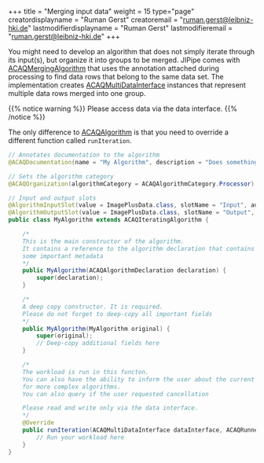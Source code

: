 +++
title = "Merging input data"
weight = 15
type="page"
creatordisplayname = "Ruman Gerst"
creatoremail = "ruman.gerst@leibniz-hki.de"
lastmodifierdisplayname = "Ruman Gerst"
lastmodifieremail = "ruman.gerst@leibniz-hki.de"
+++

You might need to develop an algorithm that does not simply iterate through its input(s),
but organize it into groups to be merged.
JIPipe comes with [ACAQMergingAlgorithm](/external/apidocs/org/hkijena/jipipe/api/algorithm/ACAQMergingAlgorithm.html) that uses the annotation attached during processing to find data rows that belong to the same data set. The implementation creates [ACAQMultiDataInterface](/external/apidocs/org/hkijena/jipipe/api/algorithm/ACAQMultiDataInterface.html) instances that represent multiple data rows merged into one group.

{{% notice warning %}}
Please access data via the data interface.
{{% /notice %}}

The only difference to [ACAQAlgorithm](/external/apidocs/org/hkijena/jipipe/api/algorithm/ACAQAlgorithm.html) is that you need to override a different function called `runIteration`.

```java
// Annotates documentation to the algorithm
@ACAQDocumentation(name = "My Algorithm", description = "Does something")

// Sets the algorithm category
@ACAQOrganization(algorithmCategory = ACAQAlgorithmCategory.Processor)

// Input and output slots
@AlgorithmInputSlot(value = ImagePlusData.class, slotName = "Input", autoCreate = true)
@AlgorithmOutputSlot(value = ImagePlusData.class, slotName = "Output", autoCreate = true)
public class MyAlgorithm extends ACAQIteratingAlgorithm {

    /*
    This is the main constructor of the algorithm.
    It contains a reference to the algorithm declaration that contains
    some important metadata
    */
    public MyAlgorithm(ACAQAlgorithmDeclaration declaration) {
        super(declaration);
    }

    /*
    A deep copy constructor. It is required.
    Please do not forget to deep-copy all important fields
    */
    public MyAlgorithm(MyAlgorithm original) {
        super(original);
        // Deep-copy additional fields here
    }

    /*
    The workload is run in this functon.
    You can also have the ability to inform the user about the current algorithm status
    for more complex algorithms.
    You can also query if the user requested cancellation

    Please read and write only via the data interface.
    */
    @Override
    public runIteration(ACAQMultiDataInterface dataInterface, ACAQRunnerSubStatus subProgress, Consumer<ACAQRunnerSubStatus> algorithmProgress, Supplier<Boolean> isCancelled) {
        // Run your workload here
    }
}
```
